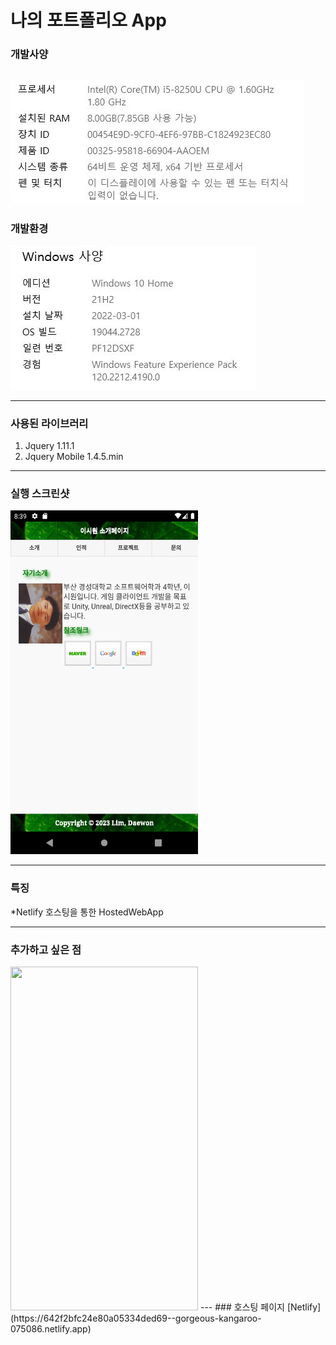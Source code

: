 # 나의 포트폴리오 App    

### 개발사양
![Spec](/IMG/Spec.JPG)
---
### 개발환경
![OS](/IMG/OS.JPG)    

---
### 사용된 라이브러리    
1. Jquery 1.11.1
2. Jquery Mobile 1.4.5.min

---
### 실행 스크린샷    
<img src="/IMG/Portfolio.png" width="300" height="550">    

---
### 특징

*Netlify 호스팅을 통한 HostedWebApp

---
### 추가하고 싶은 점    
<img src="/imgs/FirebaseIMG.JPG" width="300" height="550"> 
---
### 호스팅 페이지
[Netlify](https://642f2bfc24e80a05334ded69--gorgeous-kangaroo-075086.netlify.app)
